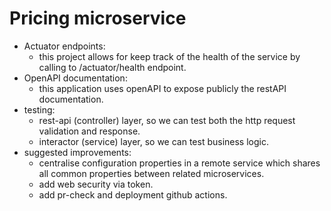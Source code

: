 # Pricing microservice
- Actuator endpoints:
  - this project allows for keep track of the health of the service by calling to /actuator/health endpoint.
- OpenAPI documentation:
  - this application uses openAPI to expose publicly the restAPI documentation. 
- testing:
  - rest-api (controller) layer, so we can test both the http request validation and response.
  - interactor (service) layer, so we can test business logic.
- suggested improvements:
  - centralise configuration properties in a remote service which shares all common properties between related microservices.
  - add web security via token.
  - add pr-check and deployment github actions.